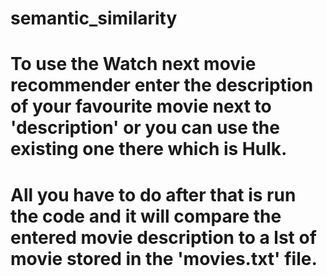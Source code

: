 # semantic_similarity

# To use the Watch next movie recommender enter the description of your favourite movie next to 'description' or you can use the existing one there which is Hulk.
# All you have to do after that is run the code and it will compare the entered movie description to a lst of movie stored in the 'movies.txt' file.
